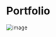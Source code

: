 # Portfolio

![image](https://github.com/user-attachments/assets/414e2890-4f21-4a32-8166-6a8e05d345ca)
